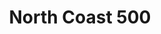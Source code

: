 ---
layout: photography
title:  "North Coast 500"
region: "Scotland"
year: 2020
id: north-coast-500
intro: "The western part of the North Coast 500 is by far the best drive I've ever experienced and that includes Canada's Icefields Parkway and coastal roads in Croatia and Montenegro."
seo:
  title: "Travel Photography - North Coast 500"
  description: "Photography from the North Coast 500 in Scotland including Torridon, Sandwood Bay, Plockton and the Far North."
  image:
    url: "NC500-013.jpg"
    alt: "Howard in Plockton"
hero:
  url: "NC500-036.jpg"
  alt: "Rudi in Plockton"
thumb:
  - url: "NC500-038.jpg"
    alt: "Private cove near Plockton"
  - url: "NC500-043.jpg"
    alt: "Golden Hour at Upper Loch Torridon"
---